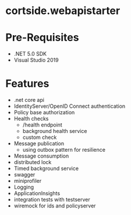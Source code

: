 # cortside.webapistarter

# Pre-Requisites
* .NET 5.0 SDK
* Visual Studio 2019
  

# Features
* .net core api
* IdentityServer/OpenID Connect authentication
* Policy base authorization
* Health checks
  * /health endpoint
  * background health service
  * custom check
* Message publication
  * using outbox pattern for resilience
* Message consumption
* distributed lock
* Timed background service
* swagger
* miniprofiler
* Logging
* ApplicationInsights
* integration tests with testserver
* wiremock for ids and policyserver
